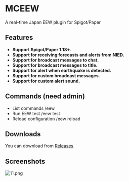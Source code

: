# MCEEW
A real-time Japan EEW plugin for Spigot/Paper

## Features
* **Support Spigot/Paper 1.18+.**
* **Support for receiving forecasts and alerts from NIED.**
* **Support for broadcast messages to chat.**
* **Support for broadcast messages to title.**
* **Support for alert when earthquake is detected.**
* **Support for custom broadcast messages.**
* **Support for custom alert sound.**

## Commands (need admin)
* List commands /eew
* Run EEW test /eew test
* Reload configuration /eew reload

## Downloads
You can download from [Releases](https://github.com/TenkyuChimata/MCEEW/releases/latest).

## Screenshots
![11.png](https://s2.loli.net/2022/08/14/DLlEWCSBq5O2uh3.png)
